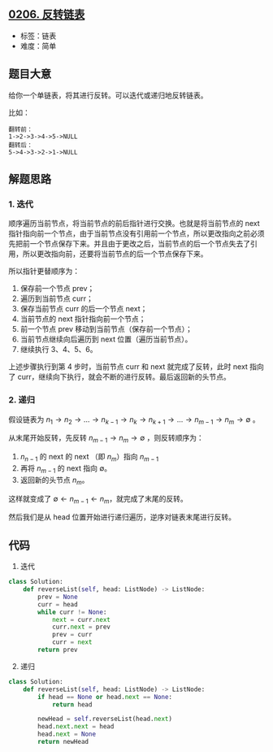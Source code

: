 ## [0206. 反转链表](https://leetcode-cn.com/problems/reverse-linked-list/)

- 标签：链表
- 难度：简单

## 题目大意

给你一个单链表，将其进行反转。可以迭代或递归地反转链表。

比如：

```
翻转前：
1->2->3->4->5->NULL
翻转后：
5->4->3->2->1->NULL
```



## 解题思路

### 1. 迭代

顺序遍历当前节点，将当前节点的前后指针进行交换。也就是将当前节点的 next 指针指向前一个节点，由于当前节点没有引用前一个节点，所以更改指向之前必须先把前一个节点保存下来。并且由于更改之后，当前节点的后一个节点失去了引用，所以更改指向前，还要将当前节点的后一个节点保存下来。

所以指针更替顺序为：

1. 保存前一个节点 prev；
2. 遍历到当前节点 curr；
3. 保存当前节点 curr 的后一个节点 next；
4. 当前节点的 next 指针指向前一个节点；
5. 前一个节点 prev 移动到当前节点（保存前一个节点）；
6. 当前节点继续向后遍历到 next 位置（遍历当前节点）。
7. 继续执行 3、4、5、6。

上述步骤执行到第 4 步时，当前节点 curr 和 next 就完成了反转，此时 next 指向了 curr，继续向下执行，就会不断的进行反转。最后返回新的头节点。

### 2. 递归

假设链表为 $n_1 → n_2 → … → n_{k-1} → n_k → n_{k+1} → … → n_{m-1} → n_m → ∅$ 。

从末尾开始反转，先反转 $n_{m-1} → n_m → ∅$ ，则反转顺序为：

1. $n_{n-1}$ 的  next 的 next （即 $n_m$）指向 $n_{m-1}$
2. 再将 $n_{m-1}$ 的 next 指向 $∅$。
3. 返回新的头节点 $n_m$。

这样就变成了 $∅ ← n_{m-1} ← n_m$，就完成了末尾的反转。

然后我们是从 head 位置开始进行递归遍历，逆序对链表末尾进行反转。

## 代码

1. 迭代

```Python
class Solution:
    def reverseList(self, head: ListNode) -> ListNode:
        prev = None
        curr = head
        while curr != None:
            next = curr.next
            curr.next = prev
            prev = curr
            curr = next
        return prev
```

2. 递归

```Python
class Solution:
    def reverseList(self, head: ListNode) -> ListNode:
        if head == None or head.next == None:
            return head

        newHead = self.reverseList(head.next)
        head.next.next = head
        head.next = None
        return newHead
```

